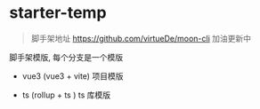 # starter-temp

> 脚手架地址 <https://github.com/virtueDe/moon-cli>
> 加油更新中

脚手架模版, 每个分支是一个模版

- vue3 (vue3 + vite) 项目模版

- ts (rollup + ts ) ts 库模版

